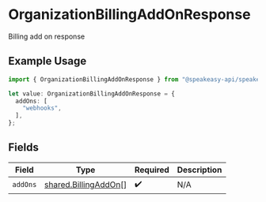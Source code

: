 # OrganizationBillingAddOnResponse

Billing add on response

## Example Usage

```typescript
import { OrganizationBillingAddOnResponse } from "@speakeasy-api/speakeasy-client-sdk-typescript/sdk/models/shared";

let value: OrganizationBillingAddOnResponse = {
  addOns: [
    "webhooks",
  ],
};
```

## Fields

| Field                                                               | Type                                                                | Required                                                            | Description                                                         |
| ------------------------------------------------------------------- | ------------------------------------------------------------------- | ------------------------------------------------------------------- | ------------------------------------------------------------------- |
| `addOns`                                                            | [shared.BillingAddOn](../../../sdk/models/shared/billingaddon.md)[] | :heavy_check_mark:                                                  | N/A                                                                 |